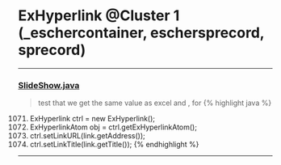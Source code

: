 # ExHyperlink @Cluster 1 (_eschercontainer, eschersprecord, sprecord)

***

### [SlideShow.java](https://searchcode.com/codesearch/view/97394959/)
> test that we get the same value as excel and , for 
{% highlight java %}
1071. ExHyperlink ctrl = new ExHyperlink();
1072. ExHyperlinkAtom obj = ctrl.getExHyperlinkAtom();
1074. ctrl.setLinkURL(link.getAddress());
1075. ctrl.setLinkTitle(link.getTitle());
{% endhighlight %}

***

